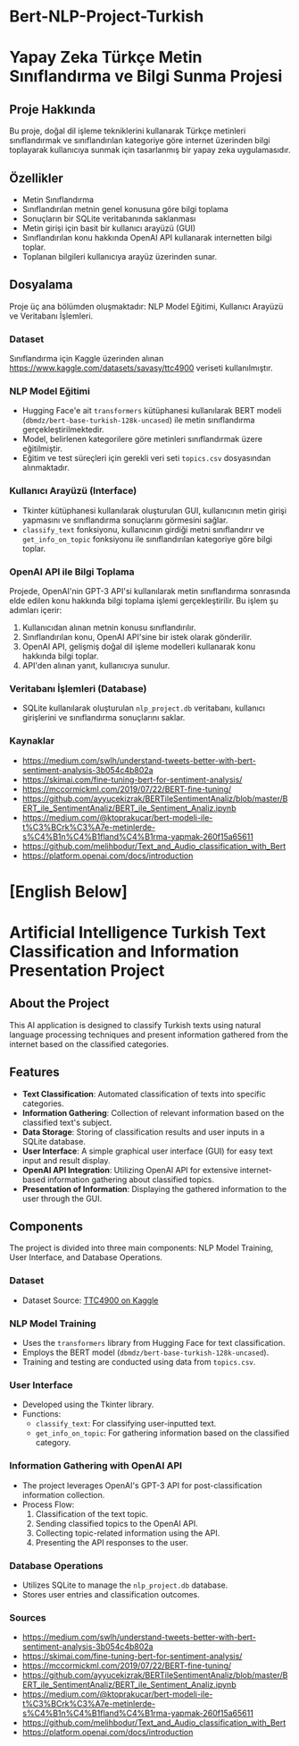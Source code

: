 # Bert-NLP-Project-Turkish

# Yapay Zeka Türkçe Metin Sınıflandırma ve Bilgi Sunma Projesi

## Proje Hakkında
Bu proje, doğal dil işleme tekniklerini kullanarak Türkçe metinleri sınıflandırmak ve sınıflandırılan kategoriye göre internet üzerinden bilgi toplayarak kullanıcıya sunmak için tasarlanmış bir yapay zeka uygulamasıdır.

## Özellikler
- Metin Sınıflandırma
- Sınıflandırılan metnin genel konusuna göre bilgi toplama
- Sonuçların bir SQLite veritabanında saklanması
- Metin girişi için basit bir kullanıcı arayüzü (GUI)
- Sınıflandırılan konu hakkında OpenAI API kullanarak internetten bilgi toplar.
- Toplanan bilgileri kullanıcıya arayüz üzerinden sunar.


## Dosyalama
Proje üç ana bölümden oluşmaktadır: NLP Model Eğitimi, Kullanıcı Arayüzü ve Veritabanı İşlemleri.

### Dataset
Sınıflandırma için Kaggle üzerinden alınan https://www.kaggle.com/datasets/savasy/ttc4900 veriseti kullanılmıştır.

### NLP Model Eğitimi
- Hugging Face'e ait `transformers` kütüphanesi kullanılarak BERT modeli (`dbmdz/bert-base-turkish-128k-uncased`) ile metin sınıflandırma gerçekleştirilmektedir.
- Model, belirlenen kategorilere göre metinleri sınıflandırmak üzere eğitilmiştir.
- Eğitim ve test süreçleri için gerekli veri seti `topics.csv` dosyasından alınmaktadır.

### Kullanıcı Arayüzü (Interface)
- Tkinter kütüphanesi kullanılarak oluşturulan GUI, kullanıcının metin girişi yapmasını ve sınıflandırma sonuçlarını görmesini sağlar.
- `classify_text` fonksiyonu, kullanıcının girdiği metni sınıflandırır ve `get_info_on_topic` fonksiyonu ile sınıflandırılan kategoriye göre bilgi toplar.

### OpenAI API ile Bilgi Toplama

Projede, OpenAI'nin GPT-3 API'si kullanılarak metin sınıflandırma sonrasında elde edilen konu hakkında bilgi toplama işlemi gerçekleştirilir. Bu işlem şu adımları içerir:

1. Kullanıcıdan alınan metnin konusu sınıflandırılır.
2. Sınıflandırılan konu, OpenAI API'sine bir istek olarak gönderilir.
3. OpenAI API, gelişmiş doğal dil işleme modelleri kullanarak konu hakkında bilgi toplar.
4. API'den alınan yanıt, kullanıcıya sunulur.

### Veritabanı İşlemleri (Database)
- SQLite kullanılarak oluşturulan `nlp_project.db` veritabanı, kullanıcı girişlerini ve sınıflandırma sonuçlarını saklar.

### Kaynaklar
- https://medium.com/swlh/understand-tweets-better-with-bert-sentiment-analysis-3b054c4b802a
- https://skimai.com/fine-tuning-bert-for-sentiment-analysis/
- https://mccormickml.com/2019/07/22/BERT-fine-tuning/
- https://github.com/ayyucekizrak/BERTileSentimentAnaliz/blob/master/BERT_ile_SentimentAnaliz/BERT_ile_Sentiment_Analiz.ipynb
- https://medium.com/@ktoprakucar/bert-modeli-ile-t%C3%BCrk%C3%A7e-metinlerde-s%C4%B1n%C4%B1fland%C4%B1rma-yapmak-260f15a65611
- https://github.com/melihbodur/Text_and_Audio_classification_with_Bert
- https://platform.openai.com/docs/introduction

# [English Below]

# Artificial Intelligence Turkish Text Classification and Information Presentation Project

## About the Project
This AI application is designed to classify Turkish texts using natural language processing techniques and present information gathered from the internet based on the classified categories.

## Features
- **Text Classification**: Automated classification of texts into specific categories.
- **Information Gathering**: Collection of relevant information based on the classified text's subject.
- **Data Storage**: Storing of classification results and user inputs in a SQLite database.
- **User Interface**: A simple graphical user interface (GUI) for easy text input and result display.
- **OpenAI API Integration**: Utilizing OpenAI API for extensive internet-based information gathering about classified topics.
- **Presentation of Information**: Displaying the gathered information to the user through the GUI.

## Components
The project is divided into three main components: NLP Model Training, User Interface, and Database Operations.

### Dataset
- Dataset Source: [TTC4900 on Kaggle](https://www.kaggle.com/datasets/savasy/ttc4900)

### NLP Model Training
- Uses the `transformers` library from Hugging Face for text classification.
- Employs the BERT model (`dbmdz/bert-base-turkish-128k-uncased`).
- Training and testing are conducted using data from `topics.csv`.

### User Interface
- Developed using the Tkinter library.
- Functions:
  - `classify_text`: For classifying user-inputted text.
  - `get_info_on_topic`: For gathering information based on the classified category.

### Information Gathering with OpenAI API
- The project leverages OpenAI's GPT-3 API for post-classification information collection.
- Process Flow:
  1. Classification of the text topic.
  2. Sending classified topics to the OpenAI API.
  3. Collecting topic-related information using the API.
  4. Presenting the API responses to the user.

### Database Operations
- Utilizes SQLite to manage the `nlp_project.db` database.
- Stores user entries and classification outcomes.

### Sources
- https://medium.com/swlh/understand-tweets-better-with-bert-sentiment-analysis-3b054c4b802a
- https://skimai.com/fine-tuning-bert-for-sentiment-analysis/
- https://mccormickml.com/2019/07/22/BERT-fine-tuning/
- https://github.com/ayyucekizrak/BERTileSentimentAnaliz/blob/master/BERT_ile_SentimentAnaliz/BERT_ile_Sentiment_Analiz.ipynb
- https://medium.com/@ktoprakucar/bert-modeli-ile-t%C3%BCrk%C3%A7e-metinlerde-s%C4%B1n%C4%B1fland%C4%B1rma-yapmak-260f15a65611
- https://github.com/melihbodur/Text_and_Audio_classification_with_Bert
- https://platform.openai.com/docs/introduction




